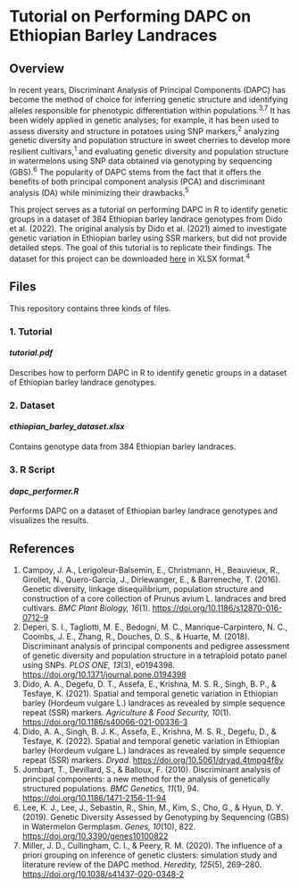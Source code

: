 # Tutorial on Performing DAPC on Ethiopian Barley Landraces

## Overview

In recent years, Discriminant Analysis of Principal Components (DAPC) has become the method of choice for inferring genetic structure and identifying alleles responsible for phenotypic differentiation within populations.<sup>3,7</sup> It has been widely applied in genetic analyses; for example, it has been used to assess diversity and structure in potatoes using SNP markers,<sup>2</sup> analyzing genetic diversity and population structure in sweet cherries to develop more resilient cultivars,<sup>1</sup> and evaluating genetic diversity and population structure in watermelons using SNP data obtained via genotyping by sequencing (GBS).<sup>6</sup> The popularity of DAPC stems from the fact that it offers the benefits of both principal component analysis (PCA) and discriminant analysis (DA) while minimizing their drawbacks.<sup>5</sup>

This project serves as a tutorial on performing DAPC in R to identify genetic groups in a dataset of 384 Ethiopian barley landrace genotypes from Dido et al. (2022). The original analysis by Dido et al. (2021) aimed to investigate genetic variation in Ethiopian barley using SSR markers, but did not provide detailed steps. The goal of this tutorial is to replicate their findings. The dataset for this project can be downloaded [here](https://datadryad.org/stash/dataset/doi:10.5061/dryad.4tmpg4f8v) in XLSX format.<sup>4</sup>

## Files

This repository contains three kinds of files.

### 1. Tutorial

#### <em>tutorial.pdf</em>

Describes how to perform DAPC in R to identify genetic groups in a dataset of Ethiopian barley landrace genotypes.

### 2. Dataset

#### <em>ethiopian_barley_dataset.xlsx</em>

Contains genotype data from 384 Ethiopian barley landraces.

### 3. R Script

#### <em>dapc_performer.R</em>

Performs DAPC on a dataset of Ethiopian barley landrace genotypes and visualizes the results.

## References

1. Campoy, J. A., Lerigoleur-Balsemin, E., Christmann, H., Beauvieux, R., Girollet, N., Quero-Garcia, J., Dirlewanger, E., & Barreneche, T. (2016). Genetic diversity, linkage disequilibrium, population structure and construction of a core collection of Prunus avium L. landraces and bred cultivars. <em>BMC Plant Biology, 16</em>(1). https://doi.org/10.1186/s12870-016-0712-9
2. Deperi, S. I., Tagliotti, M. E., Bedogni, M. C., Manrique-Carpintero, N. C., Coombs, J. E., Zhang, R., Douches, D. S., & Huarte, M. (2018). Discriminant analysis of principal components and pedigree assessment of genetic diversity and population structure in a tetraploid potato panel using SNPs. <em>PLOS ONE, 13</em>(3), e0194398. https://doi.org/10.1371/journal.pone.0194398
3. Dido, A. A., Degefu, D. T., Assefa, E., Krishna, M. S. R., Singh, B. P., & Tesfaye, K. (2021). Spatial and temporal genetic variation in Ethiopian barley (Hordeum vulgare L.) landraces as revealed by simple sequence repeat (SSR) markers. <em>Agriculture & Food Security, 10</em>(1). https://doi.org/10.1186/s40066-021-00336-3
4. Dido, A. A., Singh, B. J. K., Assefa, E., Krishna, M. S. R., Degefu, D., & Tesfaye, K. (2022). Spatial and temporal genetic variation in Ethiopian barley (Hordeum vulgare L.) landraces as revealed by simple sequence repeat (SSR) markers. <em>Dryad</em>. https://doi.org/10.5061/dryad.4tmpg4f8v
5. Jombart, T., Devillard, S., & Balloux, F. (2010). Discriminant analysis of principal components: a new method for the analysis of genetically structured populations. <em>BMC Genetics, 11</em>(1), 94. https://doi.org/10.1186/1471-2156-11-94
6. Lee, K. J., Lee, J., Sebastin, R., Shin, M., Kim, S., Cho, G., & Hyun, D. Y. (2019). Genetic Diversity Assessed by Genotyping by Sequencing (GBS) in Watermelon Germplasm. <em>Genes, 10</em>(10), 822. https://doi.org/10.3390/genes10100822
7. Miller, J. D., Cullingham, C. I., & Peery, R. M. (2020). The influence of a priori grouping on inference of genetic clusters: simulation study and literature review of the DAPC method. <em>Heredity, 125</em>(5), 269–280. https://doi.org/10.1038/s41437-020-0348-2
